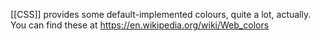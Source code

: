 [[CSS]] provides some default-implemented colours, quite a lot, actually.
You can find these at https://en.wikipedia.org/wiki/Web_colors
